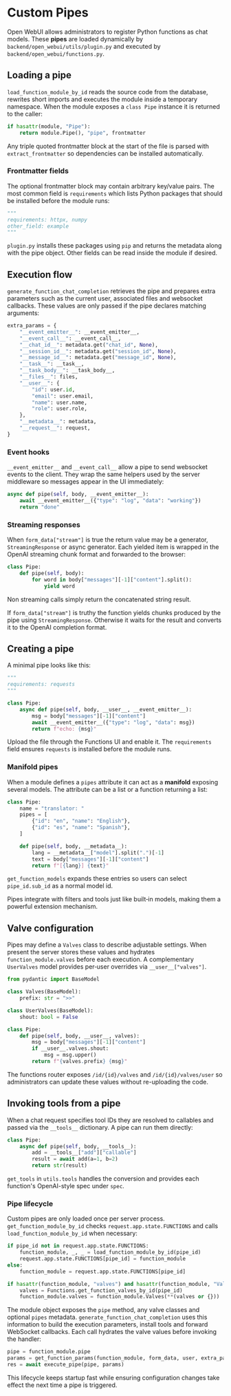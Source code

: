 # Custom Pipes

Open WebUI allows administrators to register Python functions as chat models. These **pipes** are loaded dynamically by `backend/open_webui/utils/plugin.py` and executed by `backend/open_webui/functions.py`.

## Loading a pipe

`load_function_module_by_id` reads the source code from the database, rewrites short imports and executes the module inside a temporary namespace. When the module exposes a `class Pipe` instance it is returned to the caller:

```python
if hasattr(module, "Pipe"):
    return module.Pipe(), "pipe", frontmatter
```

Any triple quoted frontmatter block at the start of the file is parsed with `extract_frontmatter` so dependencies can be installed automatically.

### Frontmatter fields

The optional frontmatter block may contain arbitrary key/value pairs. The most
common field is `requirements` which lists Python packages that should be
installed before the module runs:

```python
"""
requirements: httpx, numpy
other_field: example
"""
```

`plugin.py` installs these packages using `pip` and returns the metadata along
with the pipe object. Other fields can be read inside the module if desired.

## Execution flow

`generate_function_chat_completion` retrieves the pipe and prepares extra parameters such as the current user, associated files and websocket callbacks. These values are only passed if the pipe declares matching arguments:

```python
extra_params = {
    "__event_emitter__": __event_emitter__,
    "__event_call__": __event_call__,
    "__chat_id__": metadata.get("chat_id", None),
    "__session_id__": metadata.get("session_id", None),
    "__message_id__": metadata.get("message_id", None),
    "__task__": __task__,
    "__task_body__": __task_body__,
    "__files__": files,
    "__user__": {
        "id": user.id,
        "email": user.email,
        "name": user.name,
        "role": user.role,
    },
    "__metadata__": metadata,
    "__request__": request,
}
```

### Event hooks

`__event_emitter__` and `__event_call__` allow a pipe to send websocket events
to the client.  They wrap the same helpers used by the server middleware so
messages appear in the UI immediately:

```python
async def pipe(self, body, __event_emitter__):
    await __event_emitter__({"type": "log", "data": "working"})
    return "done"
```

### Streaming responses

When `form_data["stream"]` is true the return value may be a generator,
`StreamingResponse` or async generator.  Each yielded item is wrapped in the
OpenAI streaming chunk format and forwarded to the browser:

```python
class Pipe:
    def pipe(self, body):
        for word in body["messages"][-1]["content"].split():
            yield word
```

Non streaming calls simply return the concatenated string result.

If `form_data["stream"]` is truthy the function yields chunks produced by the pipe using `StreamingResponse`. Otherwise it waits for the result and converts it to the OpenAI completion format.

## Creating a pipe

A minimal pipe looks like this:

```python
"""
requirements: requests
"""

class Pipe:
    async def pipe(self, body, __user__, __event_emitter__):
        msg = body["messages"][-1]["content"]
        await __event_emitter__({"type": "log", "data": msg})
        return f"echo: {msg}"
```

Upload the file through the Functions UI and enable it. The `requirements` field ensures `requests` is installed before the module runs.

### Manifold pipes

When a module defines a `pipes` attribute it can act as a **manifold** exposing several models. The attribute can be a list or a function returning a list:

```python
class Pipe:
    name = "translator: "
    pipes = [
        {"id": "en", "name": "English"},
        {"id": "es", "name": "Spanish"},
    ]

    def pipe(self, body, __metadata__):
        lang = __metadata__["model"].split(".")[-1]
        text = body["messages"][-1]["content"]
        return f"[{lang}] {text}"
```

`get_function_models` expands these entries so users can select `pipe_id.sub_id` as a normal model id.

Pipes integrate with filters and tools just like built‑in models, making them a powerful extension mechanism.

## Valve configuration

Pipes may define a `Valves` class to describe adjustable settings. When present
the server stores these values and hydrates `function_module.valves` before each
execution.  A complementary `UserValves` model provides per‑user overrides via
`__user__["valves"]`.

```python
from pydantic import BaseModel

class Valves(BaseModel):
    prefix: str = ">>"

class UserValves(BaseModel):
    shout: bool = False

class Pipe:
    def pipe(self, body, __user__, valves):
        msg = body["messages"][-1]["content"]
        if __user__.valves.shout:
            msg = msg.upper()
        return f"{valves.prefix} {msg}"
```

The functions router exposes `/id/{id}/valves` and `/id/{id}/valves/user` so
administrators can update these values without re-uploading the code.

## Invoking tools from a pipe

When a chat request specifies tool IDs they are resolved to callables and passed
via the `__tools__` dictionary. A pipe can run them directly:

```python
class Pipe:
    async def pipe(self, body, __tools__):
        add = __tools__["add"]["callable"]
        result = await add(a=1, b=2)
        return str(result)
```

`get_tools` in `utils.tools` handles the conversion and provides each function's
OpenAI-style spec under `spec`.

### Pipe lifecycle

Custom pipes are only loaded once per server process. `get_function_module_by_id` checks `request.app.state.FUNCTIONS` and calls `load_function_module_by_id` when necessary:

```python
if pipe_id not in request.app.state.FUNCTIONS:
    function_module, _, _ = load_function_module_by_id(pipe_id)
    request.app.state.FUNCTIONS[pipe_id] = function_module
else:
    function_module = request.app.state.FUNCTIONS[pipe_id]

if hasattr(function_module, "valves") and hasattr(function_module, "Valves"):
    valves = Functions.get_function_valves_by_id(pipe_id)
    function_module.valves = function_module.Valves(**(valves or {}))
```

The module object exposes the `pipe` method, any valve classes and optional `pipes` metadata. `generate_function_chat_completion` uses this information to build the execution parameters, install tools and forward WebSocket callbacks. Each call hydrates the valve values before invoking the handler:

```python
pipe = function_module.pipe
params = get_function_params(function_module, form_data, user, extra_params)
res = await execute_pipe(pipe, params)
```

This lifecycle keeps startup fast while ensuring configuration changes take effect the next time a pipe is triggered.
